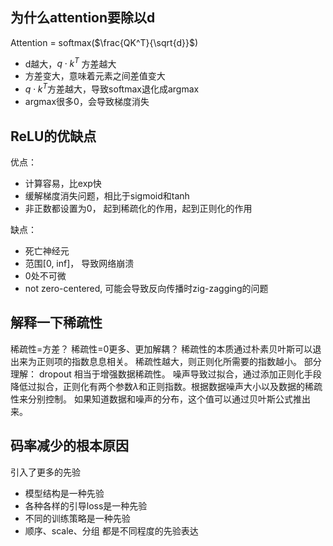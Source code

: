 ## 为什么attention要除以d
Attention = softmax($\frac{QK^T}{\sqrt{d}}$)
- d越大，$q \cdot k^T$ 方差越大
- 方差变大，意味着元素之间差值变大
- $q \cdot k^T$方差越大，导致softmax退化成argmax
- argmax很多0，会导致梯度消失

## ReLU的优缺点
优点：
- 计算容易，比exp快
- 缓解梯度消失问题，相比于sigmoid和tanh
- 非正数都设置为0， 起到稀疏化的作用，起到正则化的作用

缺点：
- 死亡神经元
- 范围[0, inf]， 导致网络崩溃
- 0处不可微
- not zero-centered, 可能会导致反向传播时zig-zagging的问题

## 解释一下稀疏性
稀疏性=方差？
稀疏性=0更多、更加解耦？
稀疏性的本质通过朴素贝叶斯可以退出来为正则项的指数息息相关。
稀疏性越大，则正则化所需要的指数越小。
部分理解： dropout 相当于增强数据稀疏性。
噪声导致过拟合，通过添加正则化手段降低过拟合，正则化有两个参数$\lambda$和正则指数。根据数据噪声大小以及数据的稀疏性来分别控制。 如果知道数据和噪声的分布，这个值可以通过贝叶斯公式推出来。

## 码率减少的根本原因
引入了更多的先验

- 模型结构是一种先验
- 各种各样的引导loss是一种先验
- 不同的训练策略是一种先验
- 顺序、scale、分组 都是不同程度的先验表达

